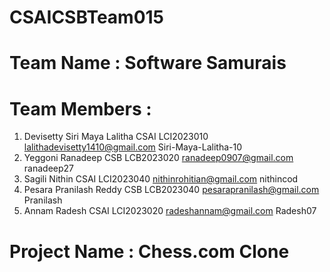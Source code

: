 # CSAICSBTeam015
# Team Name : Software Samurais
# Team Members : 
1. Devisetty Siri Maya Lalitha CSAI LCI2023010 lalithadevisetty1410@gmail.com Siri-Maya-Lalitha-10
2. Yeggoni Ranadeep CSB LCB2023020 ranadeep0907@gmail.com ranadeep27
3. Sagili Nithin CSAI LCI2023040 nithinrohitian@gmail.com nithincod
4. Pesara Pranilash Reddy CSB LCB2023040 pesarapranilash@gmail.com Pranilash
5. Annam Radesh CSAI LCI2023020 radeshannam@gmail.com Radesh07

# Project Name : Chess.com Clone

